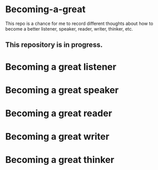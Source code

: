 # Becoming-a-great

This repo is a chance for me to record different thoughts about how to become a better listener, speaker, reader, writer, thinker, etc.

## This repository is in progress.

# Becoming a great listener

# Becoming a great speaker

# Becoming a great reader

# Becoming a great writer

# Becoming a great thinker
